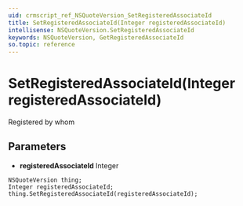 ```yaml
---
uid: crmscript_ref_NSQuoteVersion_SetRegisteredAssociateId
title: SetRegisteredAssociateId(Integer registeredAssociateId)
intellisense: NSQuoteVersion.SetRegisteredAssociateId
keywords: NSQuoteVersion, GetRegisteredAssociateId
so.topic: reference
---
```


# SetRegisteredAssociateId(Integer registeredAssociateId)

Registered by whom

## Parameters

* **registeredAssociateId** Integer

```crmscript
NSQuoteVersion thing;
Integer registeredAssociateId;
thing.SetRegisteredAssociateId(registeredAssociateId);
```

